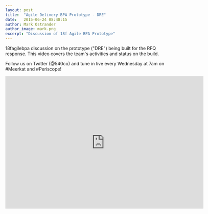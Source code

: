 ```yaml
---
layout: post
title:  "Agile Delivery BPA Prototype - DRE"
date:   2015-06-24 08:48:15
author: Mark Ostrander
author_image: mark.png
excerpt: "Discussion of 18f Agile BPA Prototype"
---
```


18fagilebpa discussion on the prototype ("DRE") being built for the RFQ response. This video covers the team's activities and status on the build.

Follow us on Twitter (@540co) and tune in live every Wednesday at 7am on #Meerkat and #Periscope!

<iframe width="620" height="415" src="http://www.youtube.com/embed/ut1GI34QJH4" frameborder="0"></iframe>
